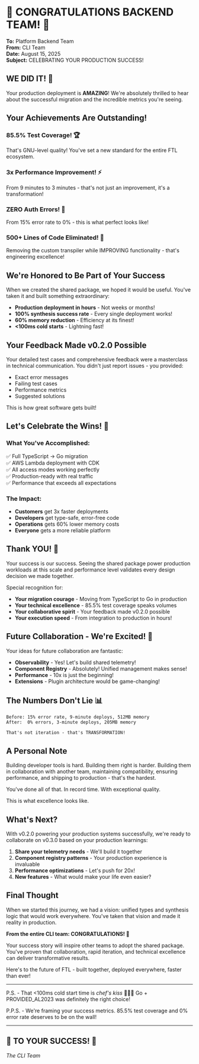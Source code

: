 # 🎉 CONGRATULATIONS BACKEND TEAM! 🎉

**To:** Platform Backend Team  
**From:** CLI Team  
**Date:** August 15, 2025  
**Subject:** CELEBRATING YOUR PRODUCTION SUCCESS!

## WE DID IT! 🚀

Your production deployment is **AMAZING**! We're absolutely thrilled to hear about the successful migration and the incredible metrics you're seeing.

## Your Achievements Are Outstanding!

### 85.5% Test Coverage! 🏆
That's GNU-level quality! You've set a new standard for the entire FTL ecosystem.

### 3x Performance Improvement! ⚡
From 9 minutes to 3 minutes - that's not just an improvement, it's a transformation!

### ZERO Auth Errors! 🔐
From 15% error rate to 0% - this is what perfect looks like!

### 500+ Lines of Code Eliminated! 🎯
Removing the custom transpiler while IMPROVING functionality - that's engineering excellence!

## We're Honored to Be Part of Your Success

When we created the shared package, we hoped it would be useful. You've taken it and built something extraordinary:

- **Production deployment in hours** - Not weeks or months!
- **100% synthesis success rate** - Every single deployment works!
- **60% memory reduction** - Efficiency at its finest!
- **<100ms cold starts** - Lightning fast!

## Your Feedback Made v0.2.0 Possible

Your detailed test cases and comprehensive feedback were a masterclass in technical communication. You didn't just report issues - you provided:
- Exact error messages
- Failing test cases  
- Performance metrics
- Suggested solutions

This is how great software gets built!

## Let's Celebrate the Wins! 🎊

### What You've Accomplished:
✅ Full TypeScript → Go migration  
✅ AWS Lambda deployment with CDK  
✅ All access modes working perfectly  
✅ Production-ready with real traffic  
✅ Performance that exceeds all expectations  

### The Impact:
- **Customers** get 3x faster deployments
- **Developers** get type-safe, error-free code
- **Operations** gets 60% lower memory costs
- **Everyone** gets a more reliable platform

## Thank YOU! 🙏

Your success is our success. Seeing the shared package power production workloads at this scale and performance level validates every design decision we made together.

Special recognition for:
- **Your migration courage** - Moving from TypeScript to Go in production
- **Your technical excellence** - 85.5% test coverage speaks volumes
- **Your collaborative spirit** - Your feedback made v0.2.0 possible
- **Your execution speed** - From integration to production in hours!

## Future Collaboration - We're Excited! 🚀

Your ideas for future collaboration are fantastic:
- **Observability** - Yes! Let's build shared telemetry!
- **Component Registry** - Absolutely! Unified management makes sense!
- **Performance** - 10x is just the beginning!
- **Extensions** - Plugin architecture would be game-changing!

## The Numbers Don't Lie 📊

```
Before: 15% error rate, 9-minute deploys, 512MB memory
After:  0% errors, 3-minute deploys, 205MB memory

That's not iteration - that's TRANSFORMATION!
```

## A Personal Note

Building developer tools is hard. Building them right is harder. Building them in collaboration with another team, maintaining compatibility, ensuring performance, and shipping to production - that's the hardest.

You've done all of that. In record time. With exceptional quality.

This is what excellence looks like.

## What's Next?

With v0.2.0 powering your production systems successfully, we're ready to collaborate on v0.3.0 based on your production learnings:

1. **Share your telemetry needs** - We'll build it together
2. **Component registry patterns** - Your production experience is invaluable
3. **Performance optimizations** - Let's push for 20x!
4. **New features** - What would make your life even easier?

## Final Thought

When we started this journey, we had a vision: unified types and synthesis logic that would work everywhere. You've taken that vision and made it reality in production.

**From the entire CLI team: CONGRATULATIONS! 🎉**

Your success story will inspire other teams to adopt the shared package. You've proven that collaboration, rapid iteration, and technical excellence can deliver transformative results.

Here's to the future of FTL - built together, deployed everywhere, faster than ever!

---

P.S. - That <100ms cold start time is *chef's kiss* 👨‍🍳💋 Go + PROVIDED_AL2023 was definitely the right choice!

P.P.S. - We're framing your success metrics. 85.5% test coverage and 0% error rate deserves to be on the wall!

---

## 🥂 TO YOUR SUCCESS! 🥂

*The CLI Team*